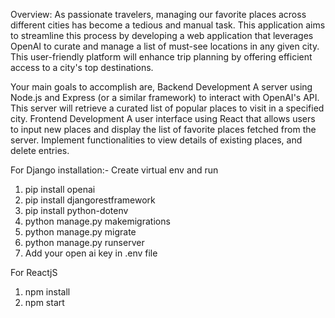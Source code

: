 Overview:
As passionate travelers, managing our favorite places across different cities has become a tedious and manual task. This application aims to streamline this process by developing a web application that leverages OpenAI to curate and manage a list of must-see locations in any given city. This user-friendly platform will enhance trip planning by offering efficient access to a city's top destinations.

Your main goals to accomplish are,
Backend Development
A server using Node.js and Express (or a similar framework) to interact with OpenAI's API. This server will retrieve a curated list of popular places to visit in a specified city.
Frontend Development
A user interface using React that allows users to input new places and display the list of favorite places fetched from the server.
Implement functionalities to view details of existing places, and delete entries.


For Django installation:-
Create virtual env and run
1. pip install openai
2. pip install djangorestframework
3. pip install python-dotenv
4. python manage.py makemigrations
5. python manage.py migrate
6. python manage.py runserver
7. Add your open ai key in  .env file

For ReactjS
1. npm install
2. npm start
